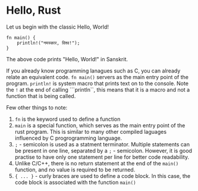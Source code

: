# Hello, Rust

Let us begin with the classic Hello, World!

```
fn main() {
    println!("नमस्कार, विश्व!");
}
```

The above code prints "Hello, World!" in Sanskrit. 

If you already know programming lanagues such as C, you can already relate an equivalent code. ```fn main()``` servers as the main entry point of the program. ```println!``` is system macro that prints text on to the console. Note the ```!``` at the end of calling ```println``, this means that it is a macro and not a function that is being called. 

Few other things to note:
1. ```fn``` is the keyword used to define a function
2. ```main``` is a special function, which serves as the main entry point of the rust program. This is similar to many other compiled laguages influenced by C progrogramming language. 
3. ```;``` - semicolon is used as a statment terminator. Multiple statements can be present in one line, separated by a ```;``` - semicolon. However, it is good practise to have only one statement per line for better code readability. 
4. Unlike C/C++, there is no return statement at the end of the ```main()``` function, and no value is required to be returned. 
5. ``` { ... } ``` - curly braces are used to define a code block. In this case, the code block is associated with the function ```main()``` 
